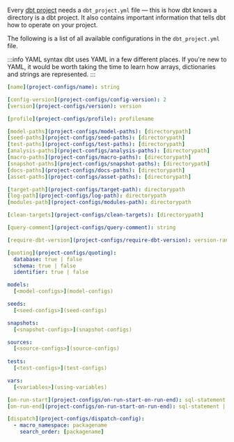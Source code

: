 Every [dbt project](projects) needs a `dbt_project.yml` file — this is how dbt knows a directory is a dbt project. It also contains important information that tells dbt how to operate on your project.

The following is a list of all available configurations in the `dbt_project.yml` file.

:::info YAML syntax
dbt uses YAML in a few different places. If you're new to YAML, it would be worth taking the time to learn how arrays, dictionaries and strings are represented.
:::

<File name='dbt_project.yml'>

```yml
[name](project-configs/name): string

[config-version](project-configs/config-version): 2
[version](project-configs/version): version

[profile](project-configs/profile): profilename

[model-paths](project-configs/model-paths): [directorypath]
[seed-paths](project-configs/seed-paths): [directorypath]
[test-paths](project-configs/test-paths): [directorypath]
[analysis-paths](project-configs/analysis-paths): [directorypath]
[macro-paths](project-configs/macro-paths): [directorypath]
[snapshot-paths](project-configs/snapshot-paths): [directorypath]
[docs-paths](project-configs/docs-paths): [directorypath]
[asset-paths](project-configs/asset-paths): [directorypath]

[target-path](project-configs/target-path): directorypath
[log-path](project-configs/log-path): directorypath
[modules-path](project-configs/modules-path): directorypath

[clean-targets](project-configs/clean-targets): [directorypath]

[query-comment](project-configs/query-comment): string

[require-dbt-version](project-configs/require-dbt-version): version-range | [version-range]

[quoting](project-configs/quoting):
  database: true | false
  schema: true | false
  identifier: true | false

models:
  [<model-configs>](model-configs)

seeds:
  [<seed-configs>](seed-configs)

snapshots:
  [<snapshot-configs>](snapshot-configs)

sources:
  [<source-configs>](source-configs)
  
tests:
  [<test-configs>](test-configs)

vars:
  [<variables>](using-variables)

[on-run-start](project-configs/on-run-start-on-run-end): sql-statement | [sql-statement]
[on-run-end](project-configs/on-run-start-on-run-end): sql-statement | [sql-statement]

[dispatch](project-configs/dispatch-config):
  - macro_namespace: packagename
    search_order: [packagename]

```

</File>
